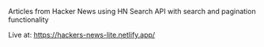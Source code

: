 Articles from Hacker News using HN Search API with search and pagination functionality 

Live at: https://hackers-news-lite.netlify.app/
